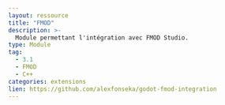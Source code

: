 ```yaml
---
layout: ressource
title: "FMOD"
description: >-
  Module permettant l'intégration avec FMOD Studio.
type: Module
tag:
  - 3.1
  - FMOD
  - C++
categories: extensions
lien: https://github.com/alexfonseka/godot-fmod-integration
---
```

